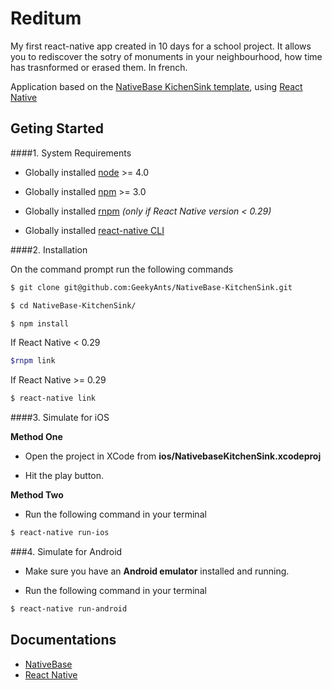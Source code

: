# Reditum

My first react-native app created in 10 days for a school project. It allows you to rediscover the sotry of monuments in your neighbourhood, how time has trasnformed or erased them. In french.

Application based on the [NativeBase KichenSink template](https://github.com/GeekyAnts/NativeBase-KitchenSink), using [React Native](https://facebook.github.io/react-native/)


## Geting Started

####1. System Requirements

* Globally installed [node](https://nodejs.org/en/) >= 4.0

* Globally installed [npm](https://www.npmjs.org/) >= 3.0

* Globally installed [rnpm](https://github.com/rnpm/rnpm) *(only if React Native version < 0.29)*

* Globally installed [react-native CLI](https://facebook.github.io/react-native/docs/getting-started.html)



####2. Installation

On the command prompt run the following commands

```sh
$ git clone git@github.com:GeekyAnts/NativeBase-KitchenSink.git

$ cd NativeBase-KitchenSink/

$ npm install
```

If React Native < 0.29

```sh
$rnpm link
```

If React Native >= 0.29

```sh
$ react-native link
```

####3. Simulate for iOS

**Method One**

*	Open the project in XCode from **ios/NativebaseKitchenSink.xcodeproj**

*	Hit the play button.


**Method Two**

*	Run the following command in your terminal

```sh
$ react-native run-ios
```

###4. Simulate for Android

*	Make sure you have an **Android emulator** installed and running.

*	Run the following command in your terminal

```sh
$ react-native run-android
```

## Documentations

*	[NativeBase](http://nativebase.io/documentation)
* [React Native](https://facebook.github.io/react-native/docs/getting-started.html)
